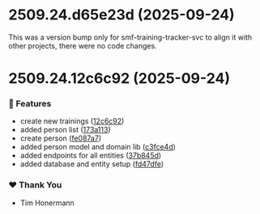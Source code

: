 # 2509.24.d65e23d (2025-09-24)

This was a version bump only for smf-training-tracker-svc to align it with other projects, there were no code changes.

# 2509.24.12c6c92 (2025-09-24)

### 🚀 Features

- create new trainings ([12c6c92](https://github.com/timhonermann/smf-training-tracker/commit/12c6c92))
- added person list ([173a113](https://github.com/timhonermann/smf-training-tracker/commit/173a113))
- create person ([fe087a7](https://github.com/timhonermann/smf-training-tracker/commit/fe087a7))
- added person model and domain lib ([c3fce4d](https://github.com/timhonermann/smf-training-tracker/commit/c3fce4d))
- added endpoints for all entities ([37b845d](https://github.com/timhonermann/smf-training-tracker/commit/37b845d))
- added database and entity setup ([fd47dfe](https://github.com/timhonermann/smf-training-tracker/commit/fd47dfe))

### ❤️ Thank You

- Tim Honermann